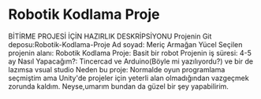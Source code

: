 # Robotik Kodlama Proje
BİTİRME PROJESİ İÇİN HAZIRLIK DESKRİPSİYONU
Projenin Git deposu:Robotik-Kodlama-Proje
Ad soyad: Meriç Armağan Yücel
Seçilen projenin alanı: Robotik Kodlama
Proje: Basit bir robot
Projenin iş süresi: 4-5 ay
Nasıl Yapacağım?: Tincercad ve Arduino(Böyle mi yazılıyordu?) ve bir de lazımsa vsual studio
Neden bu proje: Normalde oyun programlama seçmiştim ama Unity'de projeler için yeterli alan olmadığından vazgeçmek zorunda kaldım. Neyse,umarım bundan da güzel bir şey yapabilirim.